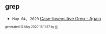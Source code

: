 ## grep

* <code>May 04, 2020</code> [Case-Insensitive Grep - Again](2020-05-04T11-44-37-case-insensitive-grep---again.md)

<sup><sub>generated 12 May 2020 15:11:37 by <a href='https://github.com/senorprogrammer/til'>til</a></sub></sup>
